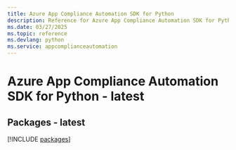 ```yaml
---
title: Azure App Compliance Automation SDK for Python
description: Reference for Azure App Compliance Automation SDK for Python
ms.date: 03/27/2025
ms.topic: reference
ms.devlang: python
ms.service: appcomplianceautomation
---
```

# Azure App Compliance Automation SDK for Python - latest
## Packages - latest
[!INCLUDE [packages](app-compliance-automation-index.md)]